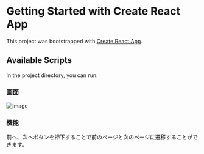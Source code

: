 # Getting Started with Create React App

This project was bootstrapped with [Create React App](https://github.com/facebook/create-react-app).

## Available Scripts

In the project directory, you can run:

### 画面
![image](https://github.com/user-attachments/assets/ee4aa146-f596-4cda-b5f1-6affabab331c)

### 機能
前へ、次へボタンを押下することで前のページと次のページに遷移することができます。
